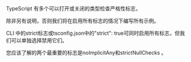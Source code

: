 TypeScript 有多个可以打开或关闭的类型检查严格性标志，

除非另有说明，否则我们将在启用所有标志的情况下编写所有示例。 

CLI 中的strict标志或tsconfig.json中的"strict": true可同时启用所有标志，但我们可以单独选择禁用它们。

您应该了解的两个最重要的标志是noImplicitAny和strictNullChecks 。